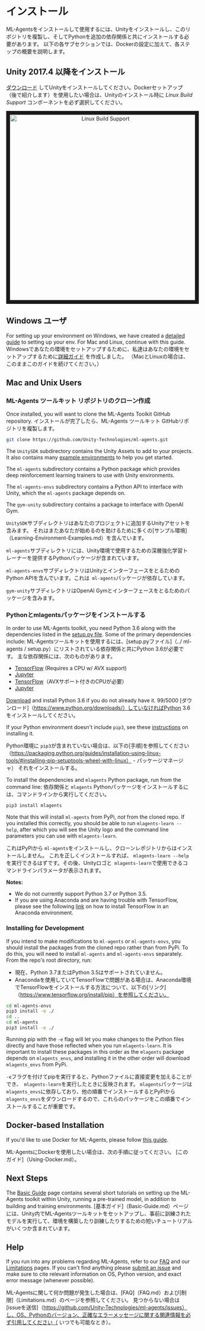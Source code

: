 # インストール

ML-Agentsをインストールして使用するには、Unityをインストールし、このリポジトリを複製し、そしてPythonを追加の依存関係と共にインストールする必要があります。 以下の各サブセクションでは、Dockerの設定に加えて、各ステップの概要を説明します。

## **Unity 2017.4** 以降をインストール

[ダウンロード](https://store.unity.com/download) してUnityをインストールしてください。Dockerセットアップ（後で紹介します）を使用したい場合は、Unityのインストール時に _Linux Build Support_ コンポーネントを必ず選択してください。

<p align="center">
  <img src="images/unity_linux_build_support.png"
       alt="Linux Build Support"
       width="500" border="10" />
</p>

## Windows ユーザ
For setting up your environment on Windows, we have created a [detailed
guide](Installation-Windows.md) to setting up your env. For Mac and Linux,
continue with this guide.
Windowsであなたの環境をセットアップするために、私達はあなたの環境をセットアップするために[詳細ガイド](Installation-Windows.md) を作成しました。 （MacとLinuxの場合は、このままこのガイドを続けてください。）

## Mac and Unix Users

### ML-Agents ツールキット リポジトリのクローン作成

Once installed, you will want to clone the ML-Agents Toolkit GitHub repository.
インストールが完了したら、ML-Agents ツールキット GitHubリポジトリを複製します。

```sh
git clone https://github.com/Unity-Technologies/ml-agents.git
```

The `UnitySDK` subdirectory contains the Unity Assets to add to your projects.
It also contains many [example environments](Learning-Environment-Examples.md)
to help you get started.

The `ml-agents` subdirectory contains a Python package which provides deep reinforcement 
learning trainers to use with Unity environments.

The `ml-agents-envs` subdirectory contains a Python API to interface with Unity, which
the `ml-agents` package depends on. 

The `gym-unity` subdirectory contains a package to interface with OpenAI Gym.

`UnitySDK`サブディレクトリはあなたのプロジェクトに追加するUnityアセットを含みます。
それはまたあなたが始めるのを助けるために多くの[サンプル環境]（Learning-Environment-Examples.md）を含んでいます。

`ml-agents`サブディレクトリには、Unity環境で使用するための深層強化学習トレーナーを提供するPythonパッケージが含まれています。

`ml-agents-envs`サブディレクトリはUnityとインターフェースをとるためのPython APIを含んでいます。これは` ml-agents`パッケージが依存しています。

`gym-unity`サブディレクトリはOpenAI Gymとインターフェースをとるためのパッケージを含みます。

### Pythonとmlagentsパッケージをインストールする

In order to use ML-Agents toolkit, you need Python 3.6 along with the
dependencies listed in the [setup.py file](../ml-agents/setup.py).
Some of the primary dependencies include:
ML-Agentsツールキットを使用するには、[setup.pyファイル]（../ ml-agents / setup.py）にリストされている依存関係と共にPython 3.6が必要です。
主な依存関係には、次のものがあります。


- [TensorFlow](Background-TensorFlow.md) (Requires a CPU w/ AVX support)
- [Jupyter](Background-Jupyter.md)
- [TensorFlow](Background-TensorFlow.md)（AVXサポート付きのCPUが必要）
- [Jupyter](Background-Jupyter.md)

[Download](https://www.python.org/downloads/) and install Python 3.6 if you do not
already have it.
99/5000
[ダウンロード]（https://www.python.org/downloads/）していなければPython 3.6をインストールしてください。

If your Python environment doesn't include `pip3`, see these
[instructions](https://packaging.python.org/guides/installing-using-linux-tools/#installing-pip-setuptools-wheel-with-linux-package-managers)
on installing it.

Python環境に `pip3`が含まれていない場合は、以下の[手順]を参照してください（https://packaging.python.org/guides/installation-using-linux-tools/#installing-pip-setuptools-wheel-with-linux）  - パッケージマネージャ）
それをインストールする。

To install the dependencies and `mlagents` Python package, run from the command line:
依存関係と `mlagents` Pythonパッケージをインストールするには、コマンドラインから実行してください。

```sh
pip3 install mlagents
```

Note that this will install `ml-agents` from PyPi, _not_ from the cloned repo. 
If you installed this correctly, you should be able to run
`mlagents-learn --help`, after which you will see the Unity logo and the command line
parameters you can use with `mlagents-learn`. 

これはPyPiから `ml-agents`をインストールし、クローンレポジトリからはインストールしません。 これを正しくインストールすれば、 `mlagents-learn --help`を実行できるはずです。その後、Unityロゴと` mlagents-learn`で使用できるコマンドラインパラメータが表示されます。

**Notes:**

- We do not currently support Python 3.7 or Python 3.5.
- If you are using Anaconda and are having trouble with TensorFlow, please see
  the following
  [link](https://www.tensorflow.org/install/pip)
  on how to install TensorFlow in an Anaconda environment.

### Installing for Development

If you intend to make modifications to `ml-agents` or `ml-agents-envs`, you should install 
the packages from the cloned repo rather than from PyPi. To do this, you will need to install
 `ml-agents` and `ml-agents-envs` separately. From the repo's root directory, run:
 
 - 現在、Python 3.7またはPython 3.5はサポートされていません。
 -  Anacondaを使用していてTensorFlowで問題がある場合は、Anaconda環境でTensorFlowをインストールする方法について、以下の[リンク]（https://www.tensorflow.org/install/pip）を参照してください。
 
```sh
cd ml-agents-envs
pip3 install -e ./
cd ..
cd ml-agents
pip3 install -e ./
```

Running pip with the `-e` flag will let you make changes to the Python files directly and have those
reflected when you run `mlagents-learn`. It is important to install these packages in this order as the
`mlagents` package depends on `mlagents_envs`, and installing it in the other 
order will download `mlagents_envs` from PyPi. 

`-e`フラグを付けてpipを実行すると、Pythonファイルに直接変更を加えることができ、` mlagents-learn`を実行したときに反映されます。 `mlagents`パッケージは` mlagents_envs`に依存しており、他の順番でインストールするとPyPiから `mlagents_envs`をダウンロードするので、これらのパッケージをこの順番でインストールすることが重要です。

## Docker-based Installation

If you'd like to use Docker for ML-Agents, please follow
[this guide](Using-Docker.md).


ML-AgentsにDockerを使用したい場合は、次の手順に従ってください。
[このガイド]（Using-Docker.md）。
## Next Steps

The [Basic Guide](Basic-Guide.md) page contains several short tutorials on
setting up the ML-Agents toolkit within Unity, running a pre-trained model, in
addition to building and training environments.
[基本ガイド]（Basic-Guide.md）ページには、Unity内でML-Agentsツールキットをセットアップし、事前に訓練されたモデルを実行して、環境を構築したり訓練したりするための短いチュートリアルがいくつか含まれています。

## Help

If you run into any problems regarding ML-Agents, refer to our [FAQ](FAQ.md) and
our [Limitations](Limitations.md) pages. If you can't find anything please
[submit an issue](https://github.com/Unity-Technologies/ml-agents/issues) and
make sure to cite relevant information on OS, Python version, and exact error
message (whenever possible).

ML-Agentsに関して何か問題が発生した場合は、[FAQ]（FAQ.md）および[制限]（Limitations.md）のページを参照してください。 見つからない場合は[issueを送信]（https://github.com/Unity-Technologies/ml-agents/issues）し、OS、Pythonのバージョン、正確なエラーメッセージに関する関連情報を必ず引用してください（ いつでも可能なとき）。
